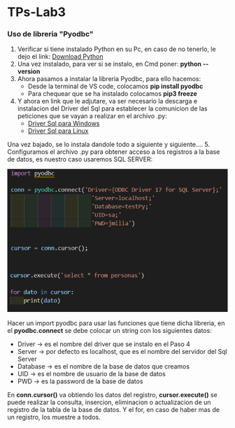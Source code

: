 # TPs-Lab3
### Uso de libreria "Pyodbc"
1. Verificar si tiene instalado Python en su Pc, en caso de no tenerlo,
   le dejo el link: [Download Python](https://www.python.org/downloads)
2. Una vez instalado, para ver si se instalo, en Cmd poner: **python 
--version** 
3. Ahora pasamos a instalar la libreria Pyodbc, para ello hacemos:
	* Desde la terminal de VS code, colocamos **pip install pyodbc**
	* Para chequear que se ha instalado colocamos **pip3 freeze**
4. Y ahora en link que le adjutare, va ser necesario la descarga e 
instalacion del Driver del Sql para establecer la comunicion de las 
peticiones que se vayan a realizar en el archivo .py: 
	* [Driver Sql para Windows](https://docs.microsoft.com/en-us/sql/connect/odbc/windows/system-requirements-installation-and-driver-files?view=sql-server-ver15#installing-microsoft-odbc-driver-for-sql-server) 
	* [Driver Sql para Linux](https://docs.microsoft.com/en-us/sql/connect/odbc/linux-mac/installing-the-microsoft-odbc-driver-for-sql-server?view=sql-server-ver15) 

Una vez bajado, se lo instala dandole todo a siguiente y siguiente....
5. Configuramos el archivo .py para obtener acceso a los registros a la 
base de datos, es nuestro caso usaremos SQL SERVER:

![](img/config.png "Configuracion del archivo .py")

Hacer un import pyodbc para usar las funciones que tiene dicha libreria, 
en el **pyodbc.connect** se debe colocar un string con los siguientes datos: 
* Driver -> es el nombre del driver que se instalo en el Paso 4 
* Server -> por defecto es localhost, que es el nombre del servidor 
	  del Sql Server
* Database -> es el nombre de la base de datos que creamos
* UID -> es el nombre de usuario de la base de datos
* PWD -> es la password de la base de datos

En **conn.cursor()** va obtiendo los datos del registro, **cursor.execute()**
se puede realizar la consulta, insercion, eliminacion o actualizacion de
un registro de la tabla de la base de datos.
Y el for, en caso de haber mas de un registro, los muestre a todos.
